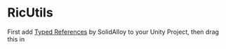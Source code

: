 # RicUtils
First add [Typed References](https://github.com/SolidAlloy/ClassTypeReference-for-Unity) by SolidAlloy to your Unity Project, then drag this in